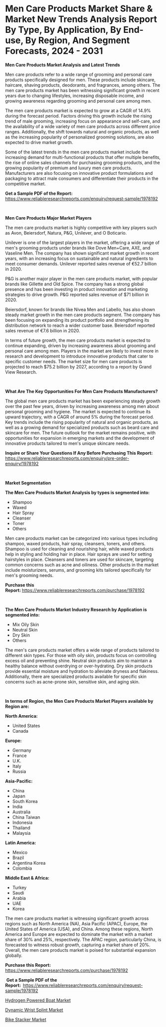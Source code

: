 <p><h1>Men Care Products Market Share & Market New Trends Analysis Report By Type, By Application, By End-use, By Region, And Segment Forecasts, 2024 - 2031</h1></p><p><strong>Men Care Products Market Analysis and Latest Trends</strong></p>
<p><p>Men care products refer to a wide range of grooming and personal care products specifically designed for men. These products include skincare, haircare, shaving products, deodorants, and fragrances, among others. The men care products market has been witnessing significant growth in recent years due to changing lifestyles, increasing disposable income, and growing awareness regarding grooming and personal care among men.</p><p>The men care products market is expected to grow at a CAGR of 14.9% during the forecast period. Factors driving this growth include the rising trend of male grooming, increasing focus on appearance and self-care, and the availability of a wide variety of men care products across different price ranges. Additionally, the shift towards natural and organic products, as well as the increasing popularity of personalized grooming solutions, are also expected to drive market growth.</p><p>Some of the latest trends in the men care products market include the increasing demand for multi-functional products that offer multiple benefits, the rise of online sales channels for purchasing grooming products, and the growing popularity of premium and luxury men care products. Manufacturers are also focusing on innovative product formulations and packaging to attract male consumers and differentiate their products in the competitive market.</p></p>
<p><strong>Get a Sample PDF of the Report:&nbsp;</strong> <a href="https://www.reliableresearchreports.com/enquiry/request-sample/1978192">https://www.reliableresearchreports.com/enquiry/request-sample/1978192</a></p>
<p>&nbsp;</p>
<p><strong>Men Care Products Major Market Players</strong></p>
<p><p>The men care products market is highly competitive with key players such as Avon, Beiersdorf, Natura, P&G, Unilever, and O Boticario. </p><p>Unilever is one of the largest players in the market, offering a wide range of men's grooming products under brands like Dove Men+Care, AXE, and Vaseline Men. The company has shown significant market growth in recent years, with an increasing focus on sustainable and natural ingredients to meet consumer demands. Unilever reported sales revenue of €52.7 billion in 2020.</p><p>P&G is another major player in the men care products market, with popular brands like Gillette and Old Spice. The company has a strong global presence and has been investing in product innovation and marketing strategies to drive growth. P&G reported sales revenue of $71 billion in 2020.</p><p>Beiersdorf, known for brands like Nivea Men and Labello, has also shown steady market growth in the men care products segment. The company has been focusing on expanding its product portfolio and strengthening its distribution network to reach a wider customer base. Beiersdorf reported sales revenue of €7.6 billion in 2020.</p><p>In terms of future growth, the men care products market is expected to continue expanding, driven by increasing awareness about grooming and personal care among men. Players in the market are likely to invest more in research and development to introduce innovative products that cater to specific customer needs. The market size for men care products is projected to reach $75.2 billion by 2027, according to a report by Grand View Research.</p></p>
<p>&nbsp;</p>
<p><strong>What Are The Key Opportunities For Men Care Products Manufacturers?</strong></p>
<p><p>The global men care products market has been experiencing steady growth over the past few years, driven by increasing awareness among men about personal grooming and hygiene. The market is expected to continue its upward trajectory, with a CAGR of around 5% during the forecast period. Key trends include the rising popularity of natural and organic products, as well as a growing demand for specialized products such as beard care and skincare for men. The future outlook for the market remains positive, with opportunities for expansion in emerging markets and the development of innovative products tailored to men's unique skincare needs.</p></p>
<p><strong>Inquire or Share Your Questions If Any Before Purchasing This Report:</strong> <a href="https://www.reliableresearchreports.com/enquiry/pre-order-enquiry/1978192">https://www.reliableresearchreports.com/enquiry/pre-order-enquiry/1978192</a></p>
<p>&nbsp;</p>
<p><strong>Market Segmentation</strong></p>
<p><strong>The Men Care Products Market Analysis by types is segmented into:</strong></p>
<p><ul><li>Shampoo</li><li>Waxed</li><li>Hair Spray</li><li>Cleanser</li><li>Toner</li><li>Others</li></ul></p>
<p><p>Men care products market can be categorized into various types including shampoo, waxed products, hair spray, cleansers, toners, and others. Shampoo is used for cleaning and nourishing hair, while waxed products help in styling and holding hair in place. Hair sprays are used for setting hairstyles in place. Cleansers and toners are used for skincare, targeting common concerns such as acne and oiliness. Other products in the market include moisturizers, serums, and grooming kits tailored specifically for men's grooming needs.</p></p>
<p><strong>Purchase this Report:&nbsp;</strong><a href="https://www.reliableresearchreports.com/purchase/1978192">https://www.reliableresearchreports.com/purchase/1978192</a></p>
<p>&nbsp;</p>
<p><strong>The Men Care Products Market Industry Research by Application is segmented into:</strong></p>
<p><ul><li>Mix Oily Skin</li><li>Neutral Skin</li><li>Dry Skin</li><li>Others</li></ul></p>
<p><p>The men's care products market offers a wide range of products tailored to different skin types. For those with oily skin, products focus on controlling excess oil and preventing shine. Neutral skin products aim to maintain a healthy balance without overdrying or over-hydrating. Dry skin products provide essential moisture and hydration to alleviate dryness and flakiness. Additionally, there are specialized products available for specific skin concerns such as acne-prone skin, sensitive skin, and aging skin.</p></p>
<p>&nbsp;</p>
<p><strong>In terms of Region, the Men Care Products Market Players available by Region are:</strong></p>
<p>
    <p> <strong> North America: </strong>
        <ul>
            <li>United States</li>
            <li>Canada</li>
        </ul>
        </p> 
    <p> <strong> Europe: </strong>
        <ul>
            <li>Germany</li>
            <li>France</li>
            <li>U.K.</li>
            <li>Italy</li>
            <li>Russia</li>
        </ul>
        </p> 
    <p> <strong> Asia-Pacific: </strong>
        <ul>
            <li>China</li>
            <li>Japan</li>
            <li>South Korea</li>
            <li>India</li>
            <li>Australia</li>
            <li>China Taiwan</li>
            <li>Indonesia</li>
            <li>Thailand</li>
            <li>Malaysia</li>
        </ul>
        </p> 
    <p> <strong> Latin America: </strong>
        <ul>
            <li>Mexico</li>
            <li>Brazil</li>
            <li>Argentina Korea</li>
            <li>Colombia</li>
        </ul>
        </p> 
    <p> <strong> Middle East & Africa: </strong>
        <ul>
            <li>Turkey</li>
            <li>Saudi</li>
            <li>Arabia</li>
            <li>UAE</li>
            <li>Korea</li>
        </ul>
    </p>
    </p>
<p><p>The men care products market is witnessing significant growth across regions such as North America (NA), Asia Pacific (APAC), Europe, the United States of America (USA), and China. Among these regions, North America and Europe are expected to dominate the market with a market share of 30% and 25%, respectively. The APAC region, particularly China, is forecasted to witness robust growth, capturing a market share of 20%. Overall, the men care products market is poised for substantial expansion globally.</p></p>
<p><strong>Purchase this Report: </strong><a href="https://www.reliableresearchreports.com/purchase/1978192">https://www.reliableresearchreports.com/purchase/1978192</a></p>
<p>&nbsp;<strong>Get a Sample PDF of the Report:&nbsp;&nbsp;</strong><a href="https://www.reliableresearchreports.com/enquiry/request-sample/1978192">https://www.reliableresearchreports.com/enquiry/request-sample/1978192</a></p>
<p><strong></strong></p>
<p><p><a href="https://spotless-saver-8fd.notion.site/Hydrogen-Powered-Boat-Market-Share-Market-New-Trends-Analysis-Report-By-Type-By-Application-By-E-62720bc69efc4528be4d89ad339de6bf">Hydrogen Powered Boat Market</a></p><p><a href="https://github.com/nathandecarvalho/Market-Research-Report-List-2/blob/main/dynamic-wrist-splint-market.md">Dynamic Wrist Splint Market</a></p><p><a href="https://github.com/kosella/Market-Research-Report-List-2/blob/main/bike-stacker-market.md">Bike Stacker Market</a></p></p>